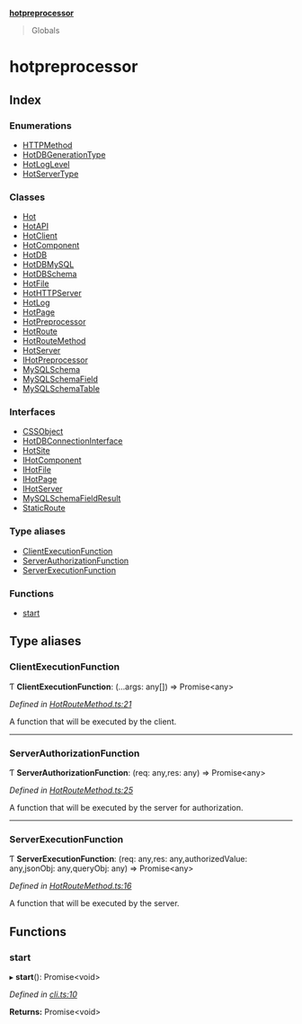 **[hotpreprocessor](README.md)**

> Globals

# hotpreprocessor

## Index

### Enumerations

* [HTTPMethod](enums/httpmethod.md)
* [HotDBGenerationType](enums/hotdbgenerationtype.md)
* [HotLogLevel](enums/hotloglevel.md)
* [HotServerType](enums/hotservertype.md)

### Classes

* [Hot](classes/hot.md)
* [HotAPI](classes/hotapi.md)
* [HotClient](classes/hotclient.md)
* [HotComponent](classes/hotcomponent.md)
* [HotDB](classes/hotdb.md)
* [HotDBMySQL](classes/hotdbmysql.md)
* [HotDBSchema](classes/hotdbschema.md)
* [HotFile](classes/hotfile.md)
* [HotHTTPServer](classes/hothttpserver.md)
* [HotLog](classes/hotlog.md)
* [HotPage](classes/hotpage.md)
* [HotPreprocessor](classes/hotpreprocessor.md)
* [HotRoute](classes/hotroute.md)
* [HotRouteMethod](classes/hotroutemethod.md)
* [HotServer](classes/hotserver.md)
* [IHotPreprocessor](classes/ihotpreprocessor.md)
* [MySQLSchema](classes/mysqlschema.md)
* [MySQLSchemaField](classes/mysqlschemafield.md)
* [MySQLSchemaTable](classes/mysqlschematable.md)

### Interfaces

* [CSSObject](interfaces/cssobject.md)
* [HotDBConnectionInterface](interfaces/hotdbconnectioninterface.md)
* [HotSite](interfaces/hotsite.md)
* [IHotComponent](interfaces/ihotcomponent.md)
* [IHotFile](interfaces/ihotfile.md)
* [IHotPage](interfaces/ihotpage.md)
* [IHotServer](interfaces/ihotserver.md)
* [MySQLSchemaFieldResult](interfaces/mysqlschemafieldresult.md)
* [StaticRoute](interfaces/staticroute.md)

### Type aliases

* [ClientExecutionFunction](globals.md#clientexecutionfunction)
* [ServerAuthorizationFunction](globals.md#serverauthorizationfunction)
* [ServerExecutionFunction](globals.md#serverexecutionfunction)

### Functions

* [start](globals.md#start)

## Type aliases

### ClientExecutionFunction

Ƭ  **ClientExecutionFunction**: (...args: any[]) => Promise\<any>

*Defined in [HotRouteMethod.ts:21](https://github.com/OurFreeLight/HotPreprocessor/blob/5d07e7d/src/HotRouteMethod.ts#L21)*

A function that will be executed by the client.

___

### ServerAuthorizationFunction

Ƭ  **ServerAuthorizationFunction**: (req: any,res: any) => Promise\<any>

*Defined in [HotRouteMethod.ts:25](https://github.com/OurFreeLight/HotPreprocessor/blob/5d07e7d/src/HotRouteMethod.ts#L25)*

A function that will be executed by the server for authorization.

___

### ServerExecutionFunction

Ƭ  **ServerExecutionFunction**: (req: any,res: any,authorizedValue: any,jsonObj: any,queryObj: any) => Promise\<any>

*Defined in [HotRouteMethod.ts:16](https://github.com/OurFreeLight/HotPreprocessor/blob/5d07e7d/src/HotRouteMethod.ts#L16)*

A function that will be executed by the server.

## Functions

### start

▸ **start**(): Promise\<void>

*Defined in [cli.ts:10](https://github.com/OurFreeLight/HotPreprocessor/blob/5d07e7d/src/cli.ts#L10)*

**Returns:** Promise\<void>
